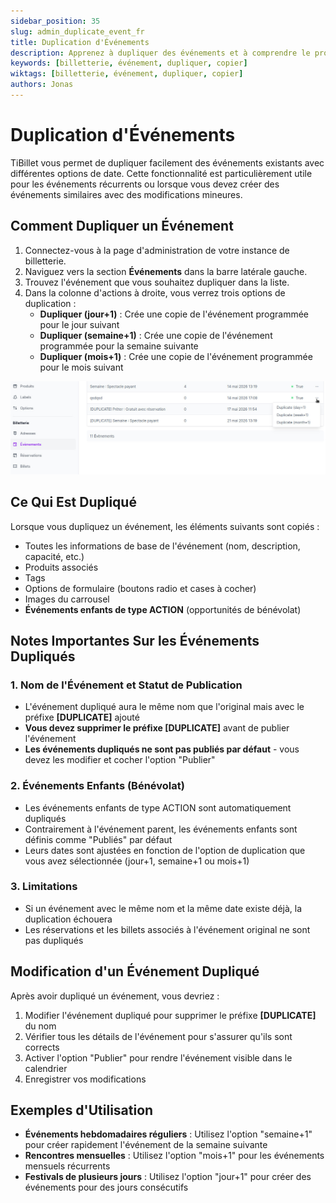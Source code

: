 ```yaml
---
sidebar_position: 35
slug: admin_duplicate_event_fr
title: Duplication d'Événements
description: Apprenez à dupliquer des événements et à comprendre le processus de duplication.
keywords: [billetterie, événement, dupliquer, copier]
wiktags: [billetterie, événement, dupliquer, copier]
authors: Jonas
---
```


# Duplication d'Événements

TiBillet vous permet de dupliquer facilement des événements existants avec différentes options de date. Cette fonctionnalité est particulièrement utile pour les événements récurrents ou lorsque vous devez créer des événements similaires avec des modifications mineures.

## Comment Dupliquer un Événement

1. Connectez-vous à la page d'administration de votre instance de billetterie.
2. Naviguez vers la section **Événements** dans la barre latérale gauche.
3. Trouvez l'événement que vous souhaitez dupliquer dans la liste.
4. Dans la colonne d'actions à droite, vous verrez trois options de duplication :
   - **Dupliquer (jour+1)** : Crée une copie de l'événement programmée pour le jour suivant
   - **Dupliquer (semaine+1)** : Crée une copie de l'événement programmée pour la semaine suivante
   - **Dupliquer (mois+1)** : Crée une copie de l'événement programmée pour le mois suivant

![Boutons de duplication d'événement](/img/event_duplication_buttons.jpg)

## Ce Qui Est Dupliqué

Lorsque vous dupliquez un événement, les éléments suivants sont copiés :

- Toutes les informations de base de l'événement (nom, description, capacité, etc.)
- Produits associés
- Tags
- Options de formulaire (boutons radio et cases à cocher)
- Images du carrousel
- **Événements enfants de type ACTION** (opportunités de bénévolat)

## Notes Importantes Sur les Événements Dupliqués

### 1. Nom de l'Événement et Statut de Publication

- L'événement dupliqué aura le même nom que l'original mais avec le préfixe **[DUPLICATE]** ajouté
- **Vous devez supprimer le préfixe [DUPLICATE]** avant de publier l'événement
- **Les événements dupliqués ne sont pas publiés par défaut** - vous devez les modifier et cocher l'option "Publier"

### 2. Événements Enfants (Bénévolat)

- Les événements enfants de type ACTION sont automatiquement dupliqués
- Contrairement à l'événement parent, les événements enfants sont définis comme "Publiés" par défaut
- Leurs dates sont ajustées en fonction de l'option de duplication que vous avez sélectionnée (jour+1, semaine+1 ou mois+1)

### 3. Limitations

- Si un événement avec le même nom et la même date existe déjà, la duplication échouera
- Les réservations et les billets associés à l'événement original ne sont pas dupliqués

## Modification d'un Événement Dupliqué

Après avoir dupliqué un événement, vous devriez :

1. Modifier l'événement dupliqué pour supprimer le préfixe **[DUPLICATE]** du nom
2. Vérifier tous les détails de l'événement pour s'assurer qu'ils sont corrects
3. Activer l'option "Publier" pour rendre l'événement visible dans le calendrier
4. Enregistrer vos modifications

## Exemples d'Utilisation

- **Événements hebdomadaires réguliers** : Utilisez l'option "semaine+1" pour créer rapidement l'événement de la semaine suivante
- **Rencontres mensuelles** : Utilisez l'option "mois+1" pour les événements mensuels récurrents
- **Festivals de plusieurs jours** : Utilisez l'option "jour+1" pour créer des événements pour des jours consécutifs
